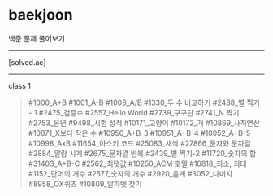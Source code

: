 # baekjoon
백준 문제 풀어보기
________________________________________________________________________________________________________________________
[solved.ac]
________________________________________________________________________________________________________________________
class 1
> #1000_A+B
#1001_A-B
#1008_A/B
#1330_두 수 비교하기
#2438_별 찍기 - 1
#2475_검증수
#2557_Hello World
#2739_구구단
#2741_N 찍기
#2753_윤년
#9498_시험 성적
#10171_고양이
#10172_개
#10869_사칙연산
#10871_X보다 작은 수
#10950_A+B-3
#10951_A+B-4
#10952_A+B-5
#10998_AxB
#11654_아스키 코드
#25083_새싹
#27866_문자와 문자열
#2884_알람 시계
#2675_문자열 반복
#2439_별 찍기-2
#11720_숫자의 합
#31403_A+B-C
#2562_최댓값
#10250_ACM 호텔
#10818_최소, 최대
#1152_단어의 개수
#2577_숫자의 개수
#2920_음계
#3052_나머지
#8958_OX퀴즈
#10809_알파벳 찾기
